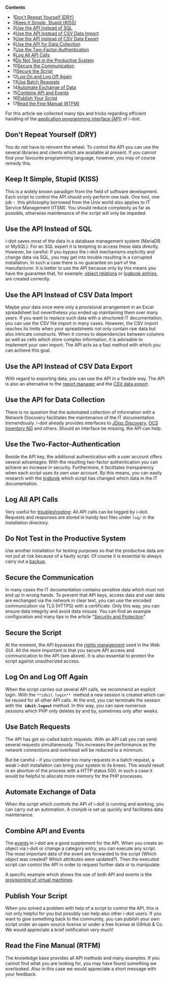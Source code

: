 **Contents**

*   1[Don't Repeat Yourself (DRY)](#TipsandTricksforWorkingwiththeAPI-Don'tRepeatYourself(DRY))
*   2[Keep It Simple, Stupid (KISS)](#TipsandTricksforWorkingwiththeAPI-KeepItSimple,Stupid(KISS))
*   3[Use the API Instead of SQL](#TipsandTricksforWorkingwiththeAPI-UsetheAPIInsteadofSQL)
*   4[Use the API Instead of CSV Data Import](#TipsandTricksforWorkingwiththeAPI-UsetheAPIInsteadofCSVDataImport)
*   5[Use the API Instead of CSV Data Export](#TipsandTricksforWorkingwiththeAPI-UsetheAPIInsteadofCSVDataExport)
*   6[Use the API for Data Collection](#TipsandTricksforWorkingwiththeAPI-UsetheAPIforDataCollection)
*   7[Use the Two-Factor-Authentication](#TipsandTricksforWorkingwiththeAPI-UsetheTwo-Factor-Authentication)
*   8[Log All API Calls](#TipsandTricksforWorkingwiththeAPI-LogAllAPICalls)
*   9[Do Not Test in the Productive System](#TipsandTricksforWorkingwiththeAPI-DoNotTestintheProductiveSystem)
*   10[Secure the Communication](#TipsandTricksforWorkingwiththeAPI-SecuretheCommunication)
*   11[Secure the Script](#TipsandTricksforWorkingwiththeAPI-SecuretheScript)
*   12[Log On and Log Off Again](#TipsandTricksforWorkingwiththeAPI-LogOnandLogOffAgain)
*   13[Use Batch Requests](#TipsandTricksforWorkingwiththeAPI-UseBatchRequests)
*   14[Automate Exchange of Data](#TipsandTricksforWorkingwiththeAPI-AutomateExchangeofData)
*   15[Combine API and Events](#TipsandTricksforWorkingwiththeAPI-CombineAPIandEvents)
*   16[Publish Your Script](#TipsandTricksforWorkingwiththeAPI-PublishYourScript)
*   17[Read the Fine Manual (RTFM)](#TipsandTricksforWorkingwiththeAPI-ReadtheFineManual(RTFM))

For this article we collected many tips and tricks regarding efficient handling of the [application programming interface (API)](/pages/viewpage.action?pageId=37355644) of i-doit.

Don't Repeat Yourself (DRY)
---------------------------

You do not have to reinvent the wheel. To control the API you can use the several libraries and clients which are available at present. If you cannot find your favourite programming language, however, you may of course remedy this.

Keep It Simple, Stupid (KISS)
-----------------------------

This is a widely known paradigm from the field of software development. Each script to control the API should only perform one task. One tool, one job -  this philosophy borrowed from the Unix world also applies to IT Service Management (ITSM). You should reduce complexity as far as possible, otherwise maintenance of the script will only be impeded.

Use the API Instead of SQL
--------------------------

i-doit saves most of the data in a database management system (MariaDB or MySQL). For an SQL expert it is tempting to access these data directly. However, be careful: If you bypass the i-doit mechanisms explicitly and change data via SQL, you may get into trouble resulting in a corrupted installation. In such a case there is no guarantee on part of the manufacturer. It is better to use the API because only by this means you have the guarantee that, for example, [object relations](/display/en/Object+Relations) or [logbook entries](/display/en/Logbook), are created correctly.

Use the API Instead of CSV Data Import
--------------------------------------

Maybe your data once were only a provisional arrangement in an Excel spreadsheet but nevertheless you ended up maintaining them over many years. If you want to replace such data with a structured IT documentation, you can use the CSV file import in many cases. However, the CSV import reaches its limits when your spreadsheets not only contain raw data but also intricate constructs. When it comes to dependencies between columns as well as cells which store complex information, it is advisable to implement your own import. The API acts as a fast method with which you can achieve this goal.

Use the API Instead of CSV Data Export
--------------------------------------

With regard to exporting data, you can use the API in a flexible way. The API is also an alternative to the [report manager](/display/en/Report+Manager) and the [CSV data export](/display/en/CSV+Data+Export).

Use the API for Data Collection
-------------------------------

There is no question that the automated collection of information with a Network Discovery facilitates the maintenance of the IT documentation tremendously. i-doit already provides interfaces to [JDisc Discovery](/display/en/JDisc+Discovery), [OCS Inventory NG](/display/de/OCS+Inventory+NG) and others. Should an interface be missing, the API can help.

Use the Two-Factor-Authentication
---------------------------------

Beside the API key, the additional authentication with a user account offers several advantages: With the resulting two-factor authentication you can achieve an increase in security. Furthermore, it facilitates transparency when each script uses its own user account. By this means, you can easily research with the [logbook](/display/en/Logbook) which script has changed which data in the IT documentation.

Log All API Calls
-----------------

Very useful for [troubleshooting](/display/en/Troubleshooting): All API calls can be logged by i-doit. Requests and responses are stored in handy text files under `log/` in the installation directory.

Do Not Test in the Productive System
------------------------------------

Use another installation for testing purposes so that the productive data are not put at risk because of a faulty script. Of course it is essential to always carry out a [backup](/display/en/Backup+and+Recovery).

Secure the Communication
------------------------

In many cases the IT documentation contains sensitive data which must not end up in wrong hands. To prevent that API keys, access data and user data are exchanged via the network in clear text, you can use the encoded communication via TLS (HTTPS) with a certificate. Only this way, you can ensure data integrity and avoid data misuse. You can find an example configuration and many tips in the article "[Security and Protection](/display/en/Security+and+Protection)".

Secure the Script
-----------------

At the moment, the API bypasses the [rights management](/display/en/Rights+Management) used in the Web GUI. All the more important is that you secure API access and communication to the API (see above). It is also essential to protect the script against unauthorized access.

Log On and Log Off Again
------------------------

When the script carries out several API calls, we recommend an explicit login. With the `**idoit.login**`  method a new session is created which can be reused for all other API calls. At the end, you can terminate the session with the  **`idoit.logout`** method. In this way, you can save numerous sessions which PHP only deletes by and by, sometimes only after weeks.

Use Batch Requests
------------------

The API has got so-called batch requests. With an API call you can send several requests simultaneously. This increases the performance as the network connections and overhead will be reduced to a minimum.

But be careful - if you combine too many requests in a batch request, a weak i-doit installation can bring your system to its knees. This would result in an abortion of the process with a HTTP status 500. In such a case it would be helpful to allocate more memory for the PHP processes.

Automate Exchange of Data
-------------------------

When the script which controls the API of i-doit is running and working, you can carry out an automation. A cronjob is set up quickly and facilitates data maintenance.

Combine API and Events
----------------------

The [events](/display/en/Events) in i-doit are a good supplement for the API. When you create an object via i-doit or change a category entry, you can execute any script. The most important data of the event are forwarded to the script (Which object was created? Which attributes were updated?). Then the executed script can control the API in order to request further data or to manipulate.

A specific example which shows the use of both API and events is the [provisioning of virtual machines](/display/en/VM+Provisioning).

Publish Your Script
-------------------

When you solved a problem with help of a script to control the API, this is not only helpful for you but possibly can help also other i-doit users. If you want to give something back to the community, you can publish your own script under an open-source license or under a free license at GitHub & Co. We would appreciate a brief notification very much!

Read the Fine Manual (RTFM)
---------------------------

The knowledge base provides all API methods and many examples. If you cannot find what you are looking for, you may have found something we overlooked. Also in this case we would appreciate a short message with your feedback.